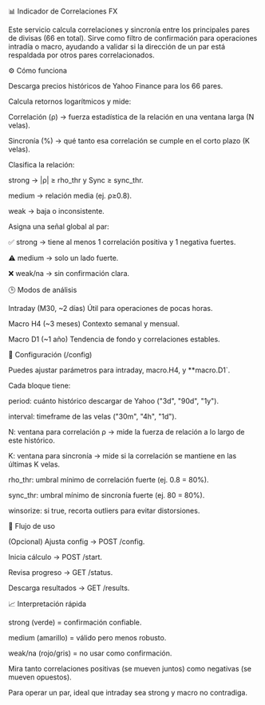 📊 Indicador de Correlaciones FX

Este servicio calcula correlaciones y sincronía entre los principales pares de divisas (66 en total).
Sirve como filtro de confirmación para operaciones intradía o macro, ayudando a validar si la dirección de un par está respaldada por otros pares correlacionados.

⚙️ Cómo funciona

Descarga precios históricos de Yahoo Finance para los 66 pares.

Calcula retornos logarítmicos y mide:

Correlación (ρ) → fuerza estadística de la relación en una ventana larga (N velas).

Sincronía (%) → qué tanto esa correlación se cumple en el corto plazo (K velas).

Clasifica la relación:

strong → |ρ| ≥ rho_thr y Sync ≥ sync_thr.

medium → relación media (ej. ρ≥0.8).

weak → baja o inconsistente.

Asigna una señal global al par:

✅ strong → tiene al menos 1 correlación positiva y 1 negativa fuertes.

⚠️ medium → solo un lado fuerte.

❌ weak/na → sin confirmación clara.

🕒 Modos de análisis

Intraday (M30, ~2 días)
Útil para operaciones de pocas horas.

Macro H4 (~3 meses)
Contexto semanal y mensual.

Macro D1 (~1 año)
Tendencia de fondo y correlaciones estables.

🔧 Configuración (/config)

Puedes ajustar parámetros para intraday, macro.H4, y **macro.D1`.

Cada bloque tiene:

period: cuánto histórico descargar de Yahoo ("3d", "90d", "1y").

interval: timeframe de las velas ("30m", "4h", "1d").

N: ventana para correlación ρ → mide la fuerza de relación a lo largo de este histórico.

K: ventana para sincronía → mide si la correlación se mantiene en las últimas K velas.

rho_thr: umbral mínimo de correlación fuerte (ej. 0.8 = 80%).

sync_thr: umbral mínimo de sincronía fuerte (ej. 80 = 80%).

winsorize: si true, recorta outliers para evitar distorsiones.

🚀 Flujo de uso

(Opcional) Ajusta config → POST /config.

Inicia cálculo → POST /start.

Revisa progreso → GET /status.

Descarga resultados → GET /results.

📈 Interpretación rápida

strong (verde) = confirmación confiable.

medium (amarillo) = válido pero menos robusto.

weak/na (rojo/gris) = no usar como confirmación.

Mira tanto correlaciones positivas (se mueven juntos) como negativas (se mueven opuestos).

Para operar un par, ideal que intraday sea strong y macro no contradiga.